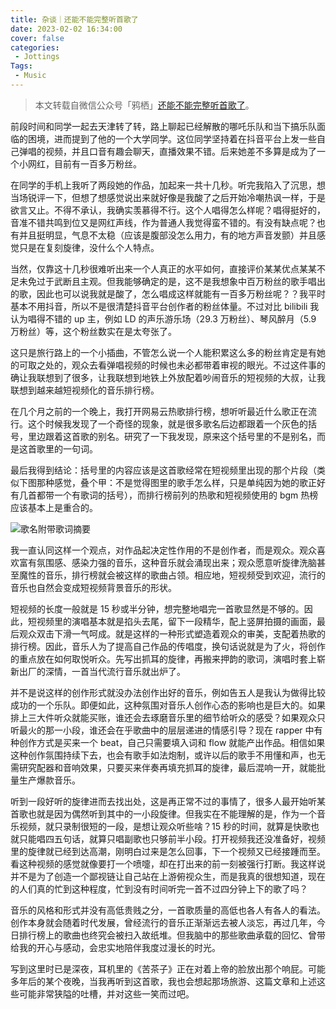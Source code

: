 ```yaml
---
title: 杂谈｜还能不能完整听首歌了
date: 2023-02-02 16:34:00
cover: false
categories:
 - Jottings
Tags:
 - Music
---
```


> 本文转载自微信公众号「鸦栖」[还能不能完整听首歌了](https://mp.weixin.qq.com/s/BZxDQ1-HWLvX9kD1AjlvqQ)。

前段时间和同学一起去天津转了转，路上聊起已经解散的哪吒乐队和当下搞乐队面临的困境，进而提到了他的一个大学同学。这位同学坚持着在抖音平台上发一些自己弹唱的视频，并且口音有趣会聊天，直播效果不错。后来她差不多算是成为了一个小网红，目前有一百多万粉丝。

在同学的手机上我听了两段她的作品，加起来一共十几秒。听完我陷入了沉思，想当场锐评一下，但想了想感觉说出来就好像是我酸了之后开始冷嘲热讽一样，于是欲言又止。不得不承认，我确实羡慕得不行。这个人唱得怎么样呢？唱得挺好的，音准不错共鸣到位又是网红声线，作为普通人我觉得蛮不错的。有没有缺点呢？也有并且挺明显，气息不太稳（应该是腹部没怎么用力，有的地方声音发颤）并且感觉只是在复刻旋律，没什么个人特点。

当然，仅靠这十几秒很难听出来一个人真正的水平如何，直接评价某某优点某某不足未免过于武断且主观。但我能够确定的是，这不是我想象中百万粉丝的歌手唱出的歌，因此也可以说我就是酸了，怎么唱成这样就能有一百多万粉丝呢？？我平时基本不用抖音，所以不是很清楚抖音平台创作者的粉丝体量。不过对比 bilibili 我认为唱得不错的 up 主，例如 LD 的声乐游乐场（29.3 万粉丝）、琴风醉月（5.9 万粉丝）等，这个粉丝数实在是太夸张了。

这只是旅行路上的一个小插曲，不管怎么说一个人能积累这么多的粉丝肯定是有她的可取之处的，观众去看弹唱视频的时候也未必都带着审视的眼光。不过这件事的确让我联想到了很多，让我联想到地铁上外放配着吵闹音乐的短视频的大叔，让我联想到越来越短视频化的音乐排行榜。

在几个月之前的一个晚上，我打开网易云热歌排行榜，想听听最近什么歌正在流行。这个时候我发现了一个奇怪的现象，就是很多歌名后边都跟着一个灰色的括号，里边跟着这首歌的别名。研究了一下我发现，原来这个括号里的不是别名，而是这首歌里的一句词。

最后我得到结论：括号里的内容应该是这首歌经常在短视频里出现的那个片段（类似下图那种感觉，叠个甲：不是觉得图里的歌手怎么样，只是单纯因为她的歌正好有几首都带一个有歌词的括号），而排行榜前列的热歌和短视频使用的 bgm 热榜应该基本上是重合的。

<img src="https://s1.ax1x.com/2023/04/18/p9ie4i9.md.jpg" alt="歌名附带歌词摘要" style="max-width: 400px" />

我一直认同这样一个观点，对作品起决定性作用的不是创作者，而是观众。观众喜欢富有氛围感、感染力强的音乐，这种音乐就会涌现出来；观众愿意听旋律洗脑甚至魔性的音乐，排行榜就会被这样的歌曲占领。相应地，短视频受到欢迎，流行的音乐也自然会变成短视频背景音乐的形状。

短视频的长度一般就是 15 秒或半分钟，想完整地唱完一首歌显然是不够的。因此，短视频里的演唱基本就是掐头去尾，留下一段精华，配上竖屏拍摄的画面，最后观众双击下滑一气呵成。就是这样的一种形式塑造着观众的审美，支配着热歌的排行榜。因此，音乐人为了提高自己作品的传唱度，换句话说就是为了火，将创作的重点放在如何取悦听众。先写出抓耳的旋律，再搬来押韵的歌词，演唱时套上崭新出厂的深情，一首当代流行音乐就出炉了。

并不是说这样的创作形式就没办法创作出好的音乐，例如告五人是我认为做得比较成功的一个乐队。即便如此，这种氛围对音乐人创作心态的影响也是巨大的。如果排上三大件听众就能买账，谁还会去琢磨音乐里的细节给听众的感受？如果观众只听最火的那一小段，谁还会在乎歌曲中的层层递进的情感引导？现在 rapper 中有种创作方式是买来一个 beat，自己只需要填入词和 flow 就能产出作品。相信如果这种创作氛围持续下去，也会有歌手如法炮制，或许以后的歌手不用懂和声，也无需研究配器和音响效果，只要买来伴奏再填充抓耳的旋律，最后混响一开，就能批量生产爆款音乐。

听到一段好听的旋律进而去找出处，这是再正常不过的事情了，很多人最开始听某首歌也就是因为偶然听到其中的一小段旋律。但我实在不能理解的是，作为一个音乐视频，就只录制很短的一段，是想让观众听些啥？15 秒的时间，就算是快歌也就只能唱四五句话，就算只唱副歌也只够前半小段。打开视频我还没准备好，视频里的旋律就已经到达高潮，刚明白过来是怎么回事，下一个视频又已经接踵而至。看这种视频的感觉就像要打一个喷嚏，却在打出来的前一刻被强行打断。我这样说并不是为了创造一个鄙视链让自己站在上游俯视众生，而是我真的很想知道，现在的人们真的忙到这种程度，忙到没有时间听完一首不过四分钟上下的歌了吗？

音乐的风格和形式并没有高低贵贱之分，一首歌质量的高低也各人有各人的看法。创作本身就会随着时代发展，曾经流行的音乐正渐渐远去被人淡忘，再过几年，今日排行榜上的歌曲也终究会被扫入故纸堆。但我脑中的那些歌曲承载的回忆、曾带给我的开心与感动，会忠实地陪伴我度过漫长的时光。

写到这里时已是深夜，耳机里的《苦茶子》正在对着上帝的脸放出那个响屁。可能多年后的某个夜晚，当我再听到这首歌，我也会想起那场旅游、这篇文章和上述这些可能非常狭隘的吐槽，并对这些一笑而过吧。